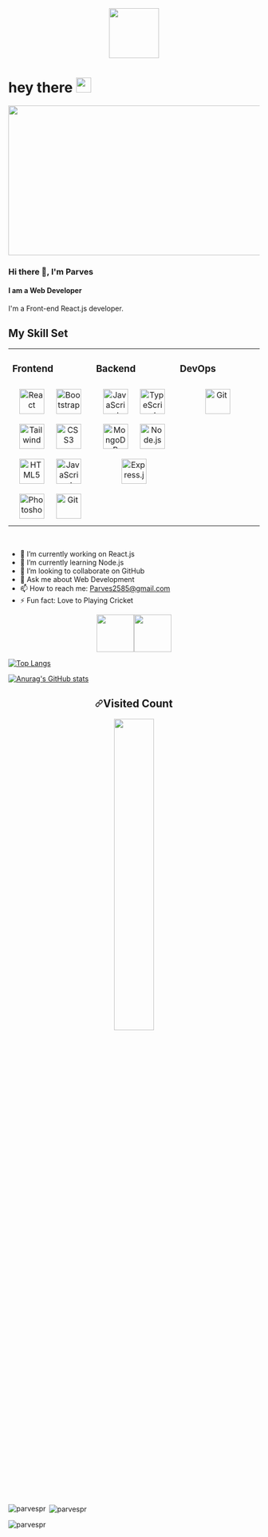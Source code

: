 
<div id="header" align="center">
  <img src="https://media.giphy.com/media/M9gbBd9nbDrOTu1Mqx/giphy.gif" width="100"/>
</div>
<h1>
  hey there
  <img src="https://media.giphy.com/media/hvRJCLFzcasrR4ia7z/giphy.gif" width="30px"/>
</h1>
<div align="center">
  <img src="https://media.giphy.com/media/dWesBcTLavkZuG35MI/giphy.gif" width="600" height="300"/>
</div>

### Hi there 👋, I'm Parves
#### I am a Web Developer

I'm a Front-end React.js developer.

## My Skill Set  
<table><tr><td valign="top" width="33%">



### Frontend  
<div align="center">  
<img style="margin: 10px" src="https://profilinator.rishav.dev/skills-assets/react-original-wordmark.svg" alt="React" height="50" />  
<img style="margin: 10px" src="https://profilinator.rishav.dev/skills-assets/bootstrap-plain.svg" alt="Bootstrap" height="50" />
<img style="margin: 10px" src="https://tailwindcss.com/_next/static/media/social-square.b622e290e82093c36cca57092ffe494f.jpg" alt="Tailwind" height="50" />
<img style="margin: 10px" src="https://profilinator.rishav.dev/skills-assets/css3-original-wordmark.svg" alt="CSS3" height="50" />  
<img style="margin: 10px" src="https://profilinator.rishav.dev/skills-assets/html5-original-wordmark.svg" alt="HTML5" height="50" />  
<img style="margin: 10px" src="https://profilinator.rishav.dev/skills-assets/javascript-original.svg" alt="JavaScript" height="50" />  
<img style="margin: 10px" src="https://profilinator.rishav.dev/skills-assets/photoshop-plain.svg" alt="Photoshop" height="50" />  
<img style="margin: 10px" src="https://profilinator.rishav.dev/skills-assets/git-scm-icon.svg" alt="Git" height="50" />  
</div>

</td><td valign="top" width="33%">




### Backend  
<div align="center">  
<img style="margin: 10px" src="https://profilinator.rishav.dev/skills-assets/javascript-original.svg" alt="JavaScript" height="50" />  
<img style="margin: 10px" src="https://profilinator.rishav.dev/skills-assets/typescript-original.svg" alt="TypeScript" height="50" />  
<img style="margin: 10px" src="https://profilinator.rishav.dev/skills-assets/mongodb-original-wordmark.svg" alt="MongoDB" height="50" />  
<img style="margin: 10px" src="https://profilinator.rishav.dev/skills-assets/nodejs-original-wordmark.svg" alt="Node.js" height="50" />  
<img style="margin: 10px" src="https://profilinator.rishav.dev/skills-assets/express-original-wordmark.svg" alt="Express.js" height="50" />  
</div>

</td><td valign="top" width="33%">



### DevOps  
<div align="center">  
<img style="margin: 10px" src="https://profilinator.rishav.dev/skills-assets/git-scm-icon.svg" alt="Git" height="50" />  
</div>

</td></tr></table>  

<br/>  

- 🔭 I’m currently working on React.js 
- 🌱 I’m currently learning Node.js 
- 👯 I’m looking to collaborate on GitHub 
- 💬 Ask me about Web Development 
- 📫 How to reach me: Parves2585@gmail.com 
- ⚡ Fun fact: Love to Playing Cricket  

<p align="center" dir="auto"><a href="https://www.linkedin.com/in/imtiazul-haque/" rel="nofollow"><img height="75" src="https://github.com/mir-hussain/mir-hussain/raw/main/images/icons/Linkedin.png" style="max-width: 100%;"></a><a href="https://www.facebook.com/imtiazulhaque.parves" rel="nofollow"><img height="75" src="https://github.com/mir-hussain/mir-hussain/raw/main/images/icons/Facebook.png" style="max-width: 100%;"></a></p>
  

[![Top Langs](https://github-readme-stats.vercel.app/api/top-langs/?username=ParvesPR)](https://github.com/anuraghazra/github-readme-stats)

[![Anurag's GitHub stats](https://github-readme-stats.vercel.app/api?username=ParvesPR&show_icons=true&theme=algolia)](https://github.com/anuraghazra/github-readme-stats)  


<h2 align="center" dir="auto"><a id="user-content-github-visited-count" class="anchor" aria-hidden="true" href="#github-visited-count"><svg class="octicon octicon-link" viewBox="0 0 16 16" version="1.1" width="16" height="16" aria-hidden="true"><path fill-rule="evenodd" d="M7.775 3.275a.75.75 0 001.06 1.06l1.25-1.25a2 2 0 112.83 2.83l-2.5 2.5a2 2 0 01-2.83 0 .75.75 0 00-1.06 1.06 3.5 3.5 0 004.95 0l2.5-2.5a3.5 3.5 0 00-4.95-4.95l-1.25 1.25zm-4.69 9.64a2 2 0 010-2.83l2.5-2.5a2 2 0 012.83 0 .75.75 0 001.06-1.06 3.5 3.5 0 00-4.95 0l-2.5 2.5a3.5 3.5 0 004.95 4.95l1.25-1.25a.75.75 0 00-1.06-1.06l-1.25 1.25a2 2 0 01-2.83 0z"></path></svg></a>Visited Count</h2>
<p align="center" dir="auto">
  <a target="_blank" rel="noopener noreferrer" href="https://camo.githubusercontent.com/29f8103011a1755d67a8dd1a44807314ca7c7e052228479335240b6ac86a6a82/68747470733a2f2f70726f66696c652d636f756e7465722e676c697463682e6d652f52617968616e3049736c616d30536861676f722f636f756e742e737667"><img align="center" alt="" width="40%" src="https://camo.githubusercontent.com/29f8103011a1755d67a8dd1a44807314ca7c7e052228479335240b6ac86a6a82/68747470733a2f2f70726f66696c652d636f756e7465722e676c697463682e6d652f52617968616e3049736c616d30536861676f722f636f756e742e737667" data-canonical-src="https://profile-counter.glitch.me/Rayhan0Islam0Shagor/count.svg" style="max-width: 100%;"></a>
</p> 
<p><img align="left" src="https://github-readme-stats.vercel.app/api/top-langs?username=parvespr&show_icons=true&locale=en&layout=compact" alt="parvespr" /></p>

<p>&nbsp;<img align="center" src="https://github-readme-stats.vercel.app/api?username=parvespr&show_icons=true&locale=en" alt="parvespr" /></p>

<p><img align="center" src="https://github-readme-streak-stats.herokuapp.com/?user=parvespr&" alt="parvespr" /></p>

